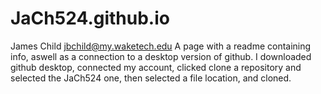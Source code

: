 # JaCh524.github.io

James Child
jbchild@my.waketech.edu
A page with a readme containing info, aswell as a connection to a desktop version of github.
I downloaded github desktop, connected my account, clicked clone a repository and selected the JaCh524 one, then selected a file location, and cloned.
